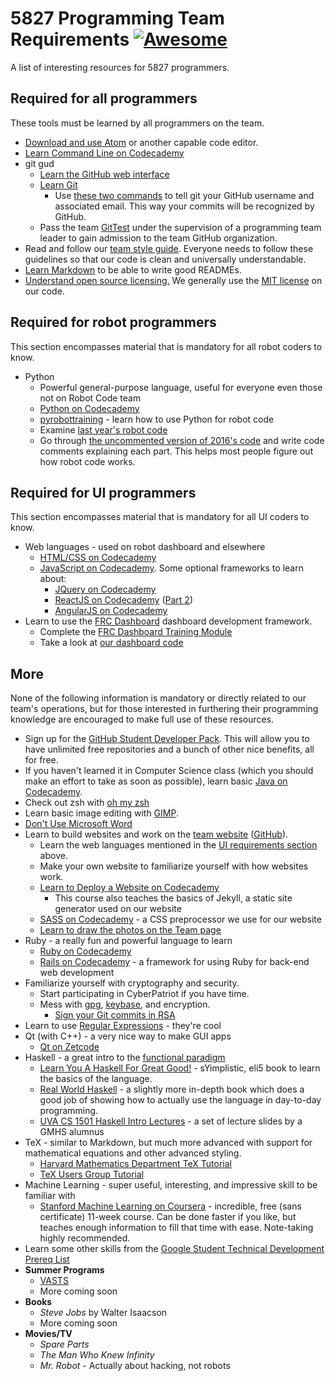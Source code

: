# 5827 Programming Team Requirements [![Awesome](https://cdn.rawgit.com/sindresorhus/awesome/d7305f38d29fed78fa85652e3a63e154dd8e8829/media/badge.svg)](https://github.com/sindresorhus/awesome)

A list of interesting resources for 5827 programmers.

## Required for all programmers
These tools must be learned by all programmers on the team.
* [Download and use Atom](https://atom.io) or another capable code editor.
* [Learn Command Line on Codecademy](https://www.codecademy.com/learn/learn-the-command-line)
* git gud
    * [Learn the GitHub web interface](https://guides.github.com/activities/hello-world)
    * [Learn Git](https://try.github.io)
        * Use [these two commands](https://git-scm.com/book/en/v2/Getting-Started-First-Time-Git-Setup#Your-Identity) to tell git your GitHub username and associated email. This way your commits will be recognized by GitHub.
    * Pass the team [GitTest](https://github.com/frc1418/GitTest) under the supervision of a programming team leader to gain admission to the team GitHub organization.
* Read and follow our [team style guide](https://github.com/frc1418/guidelines). Everyone needs to follow these guidelines so that our code is clean and universally understandable.
* [Learn Markdown](http://www.markdowntutorial.com) to be able to write good READMEs.
* [Understand open source licensing.](http://choosealicense.com) We generally use the [MIT license](http://choosealicense.com/licenses/mit) on our code.

## Required for robot programmers
This section encompasses material that is mandatory for all robot coders to know.
* Python
    * Powerful general-purpose language, useful for everyone even those not on Robot Code team
    * [Python on Codecademy](https://www.codecademy.com/learn/python)
    * [pyrobottraining](https://github.com/robotpy/pyrobottraining) - learn how to use Python for robot code
    * Examine [last year's robot code](https://github.com/frc1418/2016-robot)
    * Go through [the uncommented version of 2016's code](https://github.com/ErikBoesen/2016-robot-nocomments) and write code comments explaining each part. This helps most people figure out how robot code works.

## Required for UI programmers
This section encompasses material that is mandatory for all UI coders to know.
* Web languages - used on robot dashboard and elsewhere
    * [HTML/CSS on Codecademy](https://www.codecademy.com/learn/learn-html-css)
    * [JavaScript on Codecademy](https://www.codecademy.com/learn/learn-javascript). Some optional frameworks to learn about:
        * [JQuery on Codecademy](https://www.codecademy.com/learn/jquery)
        * [ReactJS on Codecademy](https://www.codecademy.com/learn/react-101) ([Part 2](https://www.codecademy.com/learn/react-102))
        * [AngularJS on Codecademy](https://www.codecademy.com/learn/learn-angularjs)
* Learn to use the [FRC Dashboard](https://github.com/FRCDashboard/FRCDashboard) dashboard development framework.
    * Complete the [FRC Dashboard Training Module](https://github.com/FRCDashboard/training)
    * Take a look at [our dashboard code](https://github.com/frc1418/FRCDashboard)

## More
None of the following information is mandatory or directly related to our team's operations, but for those interested in furthering their programming knowledge are encouraged to make full use of these resources.
* Sign up for the [GitHub Student Developer Pack](https://education.github.com/pack). This will allow you to have unlimited free repositories and a bunch of other nice benefits, all for free.
* If you haven't learned it in Computer Science class (which you should make an effort to take as soon as possible), learn basic [Java on Codecademy](https://www.codecademy.com/learn/learn-java).
* Check out zsh with [oh my zsh](http://ohmyz.sh)
* Learn basic image editing with [GIMP](https://gimp.org).
* [Don't Use Microsoft Word](http://coding2learn.org/blog/2014/04/14/please-stop-sending-me-your-shitty-word-documents)
* Learn to build websites and work on the [team website](http://1418.team) ([GitHub](https://github.com/frc1418/frc1418.github.io)).
    * Learn the web languages mentioned in the [UI requirements section](#required-for-ui-programmers) above.
    * Make your own website to familiarize yourself with how websites work.
    * [Learn to Deploy a Website on Codecademy](https://www.codecademy.com/learn/deploy-a-website)
        * This course also teaches the basics of Jekyll, a static site generator used on our website
    * [SASS on Codecademy](https://www.codecademy.com/learn/learn-sass) - a CSS preprocessor we use for our website
    * [Learn to draw the photos on the Team page](https://github.com/frc1418/frc1418.github.io/blob/master/assets/img/team/README.md)
* Ruby - a really fun and powerful language to learn
    * [Ruby on Codecademy](https://www.codecademy.com/learn/ruby)
    * [Rails on Codecademy](https://www.codecademy.com/learn/learn-rails) - a framework for using Ruby for back-end web development
* Familiarize yourself with cryptography and security.
    * Start participating in CyberPatriot if you have time.
    * Mess with [gpg](https://www.gnupg.org), [keybase](https://keybase.io), and encryption.
        * [Sign your Git commits in RSA](https://agonzalezro.github.io/signing-your-github-work-with-your-keybase-keys.html)
* Learn to use [Regular Expressions](https://regexone.com) - they're cool
* Qt (with C++) - a very nice way to make GUI apps
    * [Qt on Zetcode](http://zetcode.com/gui/qt5)
* Haskell - a great intro to the [functional paradigm](http://stackoverflow.com/questions/2078978/functional-programming-vs-object-oriented-programming)
    * [Learn You A Haskell For Great Good!](http://learnyouahaskell.com/chapters) - sYimplistic, eli5 book to learn the basics of the language.
    * [Real World Haskell](http://book.realworldhaskell.org/read) - a slightly more in-depth book which does a good job of showing how to actually use the language in day-to-day programming.
    * [UVA CS 1501 Haskell Intro Lectures](http://shuklan.com/haskell) - a set of lecture slides by a GMHS alumnus
* TeX - similar to Markdown, but much more advanced with support for mathematical equations and other advanced styling.
    * [Harvard Mathematics Department TeX Tutorial](http://www.math.harvard.edu/texman)
    * [TeX Users Group Tutorial](https://www.tug.org/begin.html)
* Machine Learning - super useful, interesting, and impressive skill to be familiar with
    * [Stanford Machine Learning on Coursera](https://www.coursera.org/learn/machine-learning) - incredible, free (sans certificate) 11-week course. Can be done faster if you like, but teaches enough information to fill that time with ease. Note-taking highly recommended.
* Learn some other skills from the [Google Student Technical Development Prereq List](https://www.google.com/about/careers/students/guide-to-technical-development.html)
* **Summer Programs**
    * [VASTS](http://vsgc.odu.edu/VASTS)
    * More coming soon
* **Books**
    * _Steve Jobs_ by Walter Isaacson
    * More coming soon
* **Movies/TV**
    * _Spare Parts_
    * _The Man Who Knew Infinity_
    * _Mr. Robot_ - Actually about hacking, not robots
